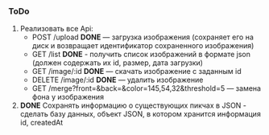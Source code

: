 ### ToDo

1. Реализовать все Api:
    * POST /upload **DONE** — загрузка изображения (сохраняет его на диск и возвращает идентификатор сохраненного изображения)
    * GET /list **DONE** - получить список изображений в формате json (должен содержать их id, размер, дата загрузки)
    * GET /image/:id **DONE** — скачать изображение с заданным id
    * DELETE /image/:id **DONE** — удалить изображение
    * GET /merge?front=<id>&back=<id>&color=145,54,32&threshold=5 — замена фона у изображения
2. **DONE** Сохранять информацию о существующих пикчах в JSON - сделать базу данных, объект JSON, в котором хранится информация id, createdAt 